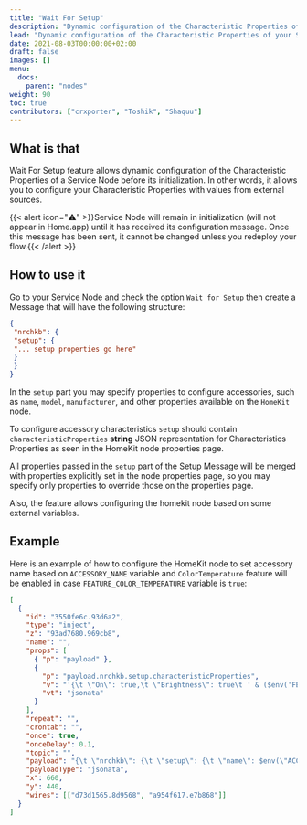 ```yaml
---
title: "Wait For Setup"
description: "Dynamic configuration of the Characteristic Properties of your Service Node"
lead: "Dynamic configuration of the Characteristic Properties of your Service Node."
date: 2021-08-03T00:00:00+02:00
draft: false
images: []
menu:
  docs:
    parent: "nodes"
weight: 90
toc: true
contributors: ["crxporter", "Toshik", "Shaquu"]
---
```


## What is that

Wait For Setup feature allows dynamic configuration of the Characteristic Properties of a Service Node before its initialization. In other words, it allows you to configure your Characteristic Properties with values from external sources.

{{< alert icon="⚠️" >}}Service Node will remain in initialization (will not appear in Home.app) until it has received its configuration message. Once this message has been sent, it cannot be changed unless you redeploy your flow.{{< /alert >}}

## How to use it

Go to your Service Node and check the option `Wait for Setup` then create a Message that will have the following structure:

```json
{
 "nrchkb": {
 "setup": {
 "... setup properties go here"
 }
 }
}
```

In the `setup` part you may specify properties to configure accessories, such as `name`, `model`, `manufacturer`, and other properties available on the `HomeKit` node.

To configure accessory characteristics `setup` should contain `characteristicProperties` **string** JSON representation for Characteristics Properties as seen in the HomeKit node properties page.

All properties passed in the `setup` part of the Setup Message will be merged with properties explicitly set in the node properties page, so you may specify only properties to override those on the properties page.

Also, the feature allows configuring the homekit node based on some external variables.

## Example

Here is an example of how to configure the HomeKit node to set accessory name based on `ACCESSORY_NAME` variable and `ColorTemperature` feature will be enabled in case `FEATURE_COLOR_TEMPERATURE` variable is `true`:

```json
[
  {
    "id": "3550fe6c.93d6a2",
    "type": "inject",
    "z": "93ad7680.969cb8",
    "name": "",
    "props": [
      { "p": "payload" },
      {
        "p": "payload.nrchkb.setup.characteristicProperties",
        "v": "'{\t \"On\": true,\t \"Brightness\": true\t ' & ($env('FEATURE_COLOR_TEMPERATURE') ? ',\"ColorTemperature\": true' : '' ) & '\t}'",
        "vt": "jsonata"
      }
    ],
    "repeat": "",
    "crontab": "",
    "once": true,
    "onceDelay": 0.1,
    "topic": "",
    "payload": "{\t \"nrchkb\": {\t \"setup\": {\t \"name\": $env(\"ACCESSORY_NAME\"),\t \"characteristicProperties\": \"{}\"\t }\t }\t}",
    "payloadType": "jsonata",
    "x": 660,
    "y": 440,
    "wires": [["d73d1565.8d9568", "a954f617.e7b868"]]
  }
]
```
